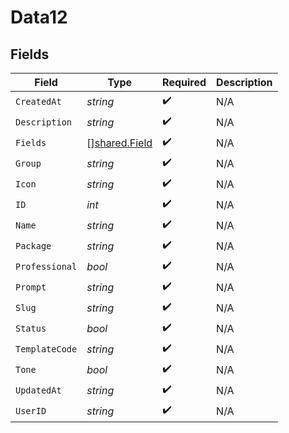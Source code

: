 # Data12


## Fields

| Field                                                 | Type                                                  | Required                                              | Description                                           |
| ----------------------------------------------------- | ----------------------------------------------------- | ----------------------------------------------------- | ----------------------------------------------------- |
| `CreatedAt`                                           | *string*                                              | :heavy_check_mark:                                    | N/A                                                   |
| `Description`                                         | *string*                                              | :heavy_check_mark:                                    | N/A                                                   |
| `Fields`                                              | [][shared.Field](../../../pkg/models/shared/field.md) | :heavy_check_mark:                                    | N/A                                                   |
| `Group`                                               | *string*                                              | :heavy_check_mark:                                    | N/A                                                   |
| `Icon`                                                | *string*                                              | :heavy_check_mark:                                    | N/A                                                   |
| `ID`                                                  | *int*                                                 | :heavy_check_mark:                                    | N/A                                                   |
| `Name`                                                | *string*                                              | :heavy_check_mark:                                    | N/A                                                   |
| `Package`                                             | *string*                                              | :heavy_check_mark:                                    | N/A                                                   |
| `Professional`                                        | *bool*                                                | :heavy_check_mark:                                    | N/A                                                   |
| `Prompt`                                              | *string*                                              | :heavy_check_mark:                                    | N/A                                                   |
| `Slug`                                                | *string*                                              | :heavy_check_mark:                                    | N/A                                                   |
| `Status`                                              | *bool*                                                | :heavy_check_mark:                                    | N/A                                                   |
| `TemplateCode`                                        | *string*                                              | :heavy_check_mark:                                    | N/A                                                   |
| `Tone`                                                | *bool*                                                | :heavy_check_mark:                                    | N/A                                                   |
| `UpdatedAt`                                           | *string*                                              | :heavy_check_mark:                                    | N/A                                                   |
| `UserID`                                              | *string*                                              | :heavy_check_mark:                                    | N/A                                                   |